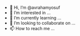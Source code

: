 - 👋 Hi, I’m @avrahamyosuf
- 👀 I’m interested in ...
- 🌱 I’m currently learning ...
- 💞️ I’m looking to collaborate on ...
- 📫 How to reach me ...

<!---
avrahamyosuf/avrahamyosuf is a ✨ special ✨ repository because its `README.md` (this file) appears on your GitHub profile.
You can click the Preview link to take a look at your changes.
--->
